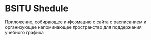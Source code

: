 # BSITU Shedule
Приложение, собирающее информацию с сайта с расписанием и организующее напоминающее пространство для поддержания учебного графика
